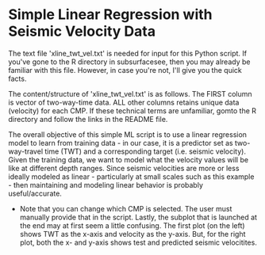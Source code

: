 
# Simple Linear Regression with Seismic Velocity Data

The text file 'xline_twt_vel.txt' is needed for input 
for this Python script. If you've gone to the R directory
in subsurfacesee, then you may already be familiar with
this file. However, in case you're not, I'll give 
you the quick facts.

The content/structure of 'xline_twt_vel.txt' is as 
follows. The FIRST column is vector of two-way-time
data. ALL other columns retains unique data (velocity)
for each CMP. If these technical terms are unfamiliar, 
gomto the R directory and follow the links in the
README file.

The overall objective of this simple ML script is
to use a linear regression model to learn from 
training data - in our case, it is a predictor 
set as two-way-travel time (TWT) and a corresponding
target (i.e. seismic velocity). Given the training
data, we want to model what the velocity values
will be like at different depth ranges. Since 
seismic velocities are more or less ideally 
modeled as linear - particularly at small scales
such as this example - then maintaining and modeling
linear behavior is probably useful/accurate.

- Note that you can change which CMP is selected.
The user must manually provide that in the script.
Lastly, the subplot that is launched at the end 
may at first seem a little confusing. The first 
plot (on the left) shows TWT as the x-axis and 
velocity as the y-axis. But, for the right plot,
both the x- and y-axis shows test and predicted 
seismic velocitites.
